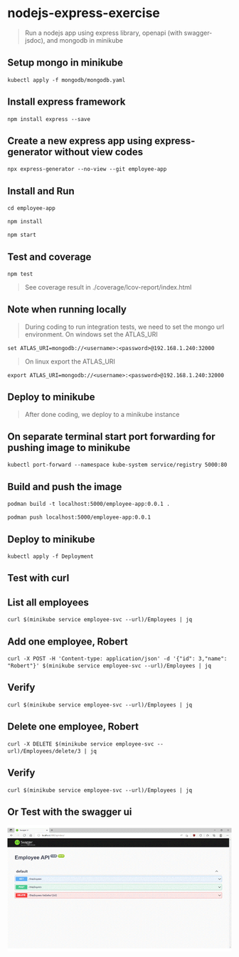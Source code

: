 # nodejs-express-exercise

> Run a nodejs app using express library, openapi (with swagger-jsdoc), and mongodb in minikube

## Setup mongo in minikube

```
kubectl apply -f mongodb/mongodb.yaml
```

## Install express framework

```
npm install express --save
```

## Create a new express app using express-generator without view codes

```
npx express-generator --no-view --git employee-app
```

## Install and Run

```
cd employee-app
```

```
npm install
```

```
npm start
```

## Test and coverage

```
npm test
```

> See coverage result in ./coverage/lcov-report/index.html

## Note when running locally

> During coding to run integration tests, we need to set the mongo url environment. On windows set the ATLAS_URI

```
set ATLAS_URI=mongodb://<username>:<password>@192.168.1.240:32000
```

> On linux export the ATLAS_URI

```
export ATLAS_URI=mongodb://<username>:<password>@192.168.1.240:32000
```

## Deploy to minikube

> After done coding, we deploy to a minikube instance

## On separate terminal start port forwarding for pushing image to minikube

```
kubectl port-forward --namespace kube-system service/registry 5000:80
```

## Build and push the image

```
podman build -t localhost:5000/employee-app:0.0.1 .
```

```
podman push localhost:5000/employee-app:0.0.1
```

## Deploy to minikube

```
kubectl apply -f Deployment
```

## Test with curl

## List all employees

```
curl $(minikube service employee-svc --url)/Employees | jq
```

## Add one employee, Robert
```
curl -X POST -H 'Content-type: application/json' -d '{"id": 3,"name": "Robert"}' $(minikube service employee-svc --url)/Employees | jq
```
## Verify
```
curl $(minikube service employee-svc --url)/Employees | jq
```
 
## Delete one employee, Robert
```
curl -X DELETE $(minikube service employee-svc --url)/Employees/delete/3 | jq
```
## Verify
```
curl $(minikube service employee-svc --url)/Employees | jq
```
 
## Or Test with the swagger ui

<p align="center"><img src="images/AnimatedSwagger.gif" alt="Test Swagger UI Image"/></p>

